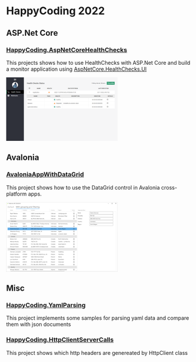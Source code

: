 # HappyCoding 2022
## ASP.Net Core
### [HappyCoding.AspNetCoreHealthChecks](HappyCoding.AspNetCoreHealthChecks)
This projects shows how to use HealthChecks with ASP.Net Core and build a monitor application
using [AspNetCore.HealthChecks.UI](https://github.com/Xabaril/AspNetCore.Diagnostics.HealthChecks)

![ResourceImage](HappyCoding.AspNetCoreHealthChecks/screenshot.png)

## Avalonia
### [AvaloniaAppWithDataGrid](HappyCoding.AvaloniaAppWithDataGrid)
This project shows how to use the DataGrid control in Avalonia cross-platform apps.

![ResourceImage](HappyCoding.AvaloniaAppWithDataGrid/screenshot.png)

## Misc
### [HappyCoding.YamlParsing](HappyCoding.YamlParsing)
This project implements some samples for parsing yaml data and compare them with json documents

### [HappyCoding.HttpClientServerCalls](HappyCoding.HttpClientServerCalls)
This project shows which http headers are genereated by HttpClient class